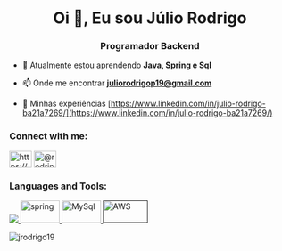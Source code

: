 <h1 align="center">Oi 👋, Eu sou Júlio Rodrigo</h1>
<h3 align="center">Programador Backend</h3>

- 🌱 Atualmente estou aprendendo **Java, Spring e Sql**

- 📫 Onde me encontrar **juliorodrigop19@gmail.com**

- 📄 Minhas experiências [https://www.linkedin.com/in/julio-rodrigo-ba21a7269/](https://www.linkedin.com/in/julio-rodrigo-ba21a7269/)

<h3 align="left">Connect with me:</h3>
<p align="left">
<a href="https://linkedin.com/in/https://www.linkedin.com/in/julio-rodrigo-ba21a7269/" target="blank"><img align="center" src="https://raw.githubusercontent.com/rahuldkjain/github-profile-readme-generator/master/src/images/icons/Social/linked-in-alt.svg" alt="https://www.linkedin.com/in/julio-rodrigo-ba21a7269/" height="30" width="40" /></a>
<a href="https://instagram.com/@rodripzrs" target="blank"><img align="center" src="https://raw.githubusercontent.com/rahuldkjain/github-profile-readme-generator/master/src/images/icons/Social/instagram.svg" alt="@rodripzrs" height="30" width="40" /></a>
</p>

<h3 align="left">Languages and Tools:</h3>
<p align="left"> <a href="https://www.w3schools.com/java/default.asp" target="_blank" rel="noreferrer"> <img src="![Java](https://img.shields.io/badge/java-%23ED8B00.svg?style=for-the-badge&logo=openjdk&logoColor=white)" "/> </a> <a href="https://www.w3.org/html/" target="_blank" rel="noreferrer"> <img src="https://img.shields.io/badge/Spring-6DB33F?style=for-the-badge&logo=spring&logoColor=white" alt="spring" width="70" height="40"/> </a> <a href="https://img.shields.io/badge/MySQL-00000F?style=for-the-badge&logo=mysql&logoColor=white" target="_blank" rel="noreferrer"> <img src="https://img.shields.io/badge/MySQL-00000F?style=for-the-badge&logo=mysql&logoColor=white" alt="MySql" width="70" height="40"/> </a> <a href="" target="_blank" rel="noreferrer"> <img src="https://img.shields.io/badge/Amazon_AWS-232F3E?style=for-the-badge&logo=amazon-aws&logoColor=white" alt="AWS" width="80" height="40"/> </a> </p>

<p><img align="center" src="https://github-readme-stats.vercel.app/api/top-langs?username=jrodrigo19&show_icons=true&locale=en&layout=compact" alt="jrodrigo19" /></p>
